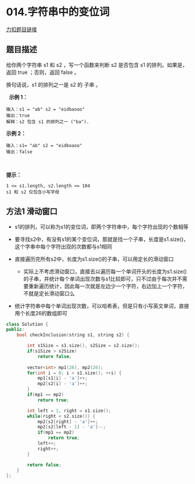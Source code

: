 <p id="字符串的排列"></p>

# 014.字符串中的变位词

[力扣题目链接](https://leetcode.cn/problems/MPnaiL/)      


## 题目描述  

给你两个字符串 s1 和 s2 ，写一个函数来判断 s2 是否包含 s1 的排列。如果是，返回 true ；否则，返回 false 。

换句话说，s1 的排列之一是 s2 的 子串 。

 
**示例 1：**

    输入：s1 = "ab" s2 = "eidbaooo"
    输出：true
    解释：s2 包含 s1 的排列之一 ("ba").

**示例 2：**

    输入：s1= "ab" s2 = "eidboaoo"
    输出：false
 

**提示：**

    1 <= s1.length, s2.length <= 104
    s1 和 s2 仅包含小写字母  


## 方法1 滑动窗口  

* s1的排列，可以称为s1的变位词，即两个字符串中，每个字符出现的个数相等  
* 要寻找s2中，有没有s1的某个变位词，那就是找一个子串，长度是s1.size()，这个字串中每个字符出现的次数都与s1相同  

* 直接遍历完所有s2中，长度为s1.size()的子串，可以用定长的滑动窗口  
    * 实际上不考虑滑动窗口，直接去以遍历每一个单词开头的长度为s1.size()的子串，并统计每个单词出现次数与s1比较即可，只不过由于每次并不需要重新遍历统计，因此每一次就是左边少一个字符，右边加上一个字符，不就是定长滑动窗口么  

* 统计字符串中每个单词出现次数，可以哈希表，但是只有小写英文单词，直接用个长度26的数组即可  


```cpp
class Solution {
public:
    bool checkInclusion(string s1, string s2) {

        int s1Size = s1.size(), s2Size = s2.size();
        if(s1Size > s2Size)
            return false;
        
        vector<int> mp1(26), mp2(26);
        for(int i = 0; i < s1.size(); ++i) {
            mp1[s1[i] - 'a']++;
            mp2[s2[i] - 'a']++;
        }
        if(mp1 == mp2)
            return true;

        int left = 1, right = s1.size();
        while(right < s2.size()) {
            mp2[s2[right] - 'a']++;
            mp2[s2[left - 1] - 'a']--;
            if(mp1 == mp2)
                return true;
            left++;
            right++;
        }

        return false;
    }
};
```